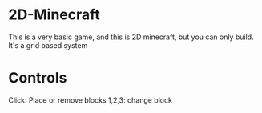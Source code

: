 # 2D-Minecraft
This is a very basic game, and this is 2D minecraft, but you can only build. It's a grid based system
# Controls
Click: Place or remove blocks
1,2,3: change block
